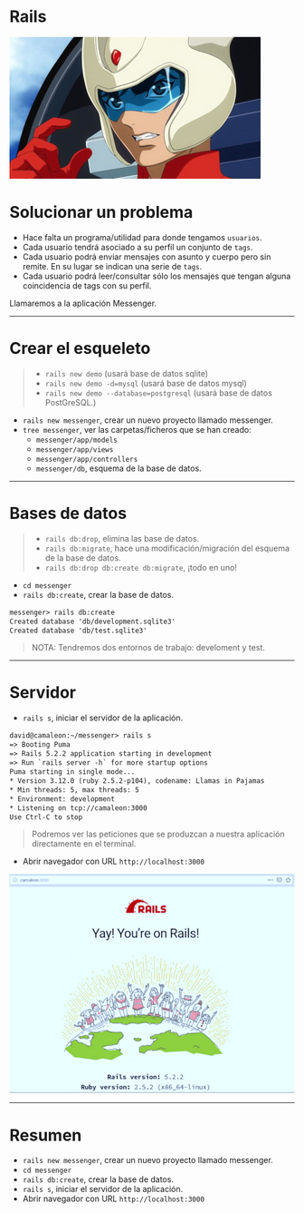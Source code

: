 
# Rails

![](images/koji-kabuto.png)

# Solucionar un problema

* Hace falta un programa/utilidad para donde tengamos `usuarios`.
* Cada usuario tendrá asociado a su perfil un conjunto de `tags`.
* Cada usuario podrá enviar mensajes con asunto y cuerpo pero sin remite. En su lugar se indican una serie de `tags`.
* Cada usuario podrá leer/consultar sólo los mensajes que tengan alguna coincidencia de tags con su perfil.

Llamaremos a la aplicación Messenger.

---

# Crear el esqueleto

> * `rails new demo` (usará base de datos sqlite)
> * `rails new demo -d=mysql` (usará base de datos mysql)
> * `rails new demo --database=postgresql` (usará base de datos PostGreSQL.)

* `rails new messenger`, crear un nuevo proyecto llamado messenger.
* `tree messenger`, ver las carpetas/ficheros que se han creado:
    * `messenger/app/models`
    * `messenger/app/views`
    * `messenger/app/controllers`
    * `messenger/db`, esquema de la base de datos.

---

# Bases de datos

> * `rails db:drop`, elimina las base de datos.
> * `rails db:migrate`, hace una modificación/migración del esquema de la base de datos.
> * `rails db:drop db:create db:migrate`, ¡todo en uno!

* `cd messenger`
* `rails db:create`, crear la base de datos.    
```
messenger> rails db:create
Created database 'db/development.sqlite3'
Created database 'db/test.sqlite3'
```
> NOTA: Tendremos dos entornos de trabajo: develoment y test.

---

# Servidor

* `rails s`, iniciar el servidor de la aplicación.
```
david@camaleon:~/messenger> rails s
=> Booting Puma
=> Rails 5.2.2 application starting in development
=> Run `rails server -h` for more startup options
Puma starting in single mode...
* Version 3.12.0 (ruby 2.5.2-p104), codename: Llamas in Pajamas
* Min threads: 5, max threads: 5
* Environment: development
* Listening on tcp://camaleon:3000
Use Ctrl-C to stop

```

> Podremos ver las peticiones que se produzcan a nuestra aplicación directamente en el terminal.

* Abrir navegador con URL `http://localhost:3000`

![](images/02-localhost3000.png)

---

# Resumen

* `rails new messenger`, crear un nuevo proyecto llamado messenger.
* `cd messenger`
* `rails db:create`, crear la base de datos.    
* `rails s`, iniciar el servidor de la aplicación.
* Abrir navegador con URL `http://localhost:3000`
